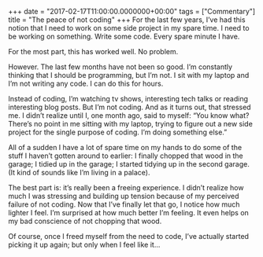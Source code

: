 +++
date = "2017-02-17T11:00:00.0000000+00:00"
tags = ["Commentary"]
title = "The peace of not coding"
+++
For the last few years, I’ve had this notion that I need to work on some side
project in my spare time. I need to be working on something. Write some code.
Every spare minute I have.

For the most part, this has worked well. No problem.

However. The last few months have not been so good. I’m constantly thinking that
I should be programming, but I’m not. I sit with my laptop and I’m not writing
any code. I can do this for hours.

Instead of coding, I’m watching tv shows, interesting tech talks or reading
interesting blog posts. But I’m not coding. And as it turns out, that stressed
me. I didn’t realize until I, one month ago, said to myself: “You know what?
There’s no point in me sitting with my laptop, trying to figure out a new side
project for the single purpose of coding. I’m doing something else.”

All of a sudden I have a lot of spare time on my hands to do some of the stuff I
haven’t gotten around to earlier: I finally chopped that wood in the garage; I
tidied up in the garage; I started tidying up in the second garage. (It kind of
sounds like I’m living in a palace).

The best part is: it’s really been a freeing experience. I didn’t realize how
much I was stressing and building up tension because of my perceived failure of
not coding. Now that I’ve finally let that go, I notice how much lighter I feel.
I’m surprised at how much better I’m feeling. It even helps on my bad conscience
of not chopping that wood.

Of course, once I freed myself from the need to code, I’ve actually started
picking it up again; but only when I feel like it…
